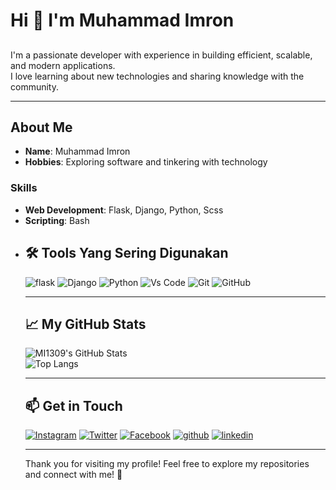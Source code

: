 <!-- Introduction -->
# Hi 👋 I'm Muhammad Imron
##
I'm a passionate developer with experience in building efficient, scalable, and modern applications.  
I love learning about new technologies and sharing knowledge with the community.

---

<!-- Bio -->
## About Me  
- **Name**: Muhammad Imron  
- **Hobbies**: Exploring software and tinkering with technology  

### Skills  
- **Web Development**: Flask, Django, Python, Scss
- **Scripting**: Bash
- <!--**Data Science**: Python, Pandas, Machine Learning   

---

<!-- Tools -->
## 🛠 Tools Yang Sering Digunakan
![flask](https://img.shields.io/badge/-Flask-FFFFFF?style=flat-square&logo=flask&logoColor=black)
![Django](https://img.shields.io/badge/-Django-0b0b0b?style=flat-square&logo=django&logoColor=green)
![Python](https://img.shields.io/badge/-Python-3776AB?style=flat-square&logo=python&logoColor=white)
![Vs Code](https://img.shields.io/badge/-VS%20Code-007ACC?style=flat-square&logo=visual-studio-code&logoColor=white)
![Git](https://img.shields.io/badge/-Git-FFFFF0?style=flat-square&logo=git)
![GitHub](https://img.shields.io/badge/-Github-0b0b0b?style=flat-square&logo=github)

---

<!-- GitHub Stats -->
## 📈 My GitHub Stats  
![MI1309's GitHub Stats](https://github-readme-stats.vercel.app/api?username=mi1309&show_icons=true&hide_title=true&theme=radical)  
![Top Langs](https://github-readme-stats.vercel.app/api/top-langs/?username=mi1309&layout=compact&theme=radical)

---

<!-- Top Repositories -->
<!--
## 🌟 My Top Repositories  
[![SaveHere](https://github-readme-stats.vercel.app/api/pin/?username=mi1412&repo=Script-shell&theme=radical)](https://github.com/MI1412/Script-shell)

---
-->
<!-- Connect with me -->
## 📫 Get in Touch  
[![Instagram](https://img.shields.io/badge/-Instagram-E4405F?style=flat-square&logo=instagram&logoColor=white)](https://www.instagram.com/imron_dev/)  [![Twitter](https://img.shields.io/badge/-X-FFFFFF?style=flat-square&logo=x&logoColor=black)](https://x.com/imronm1309/) [![Facebook](https://img.shields.io/badge/-Facebook-FFFFFF?style=flat-square&logo=facebook&logoColor=blue)](https://www.facebook.com/profile.php?id=100071724085686) [![github](https://img.shields.io/badge/-Github-0b0b0b?style=flat-square&logo=github)](https://github.com/mi1309/) [![linkedin](https://img.shields.io/badge/-linkedin-blue?style=flat-square&logo=linkedin)](https://www.linkedin.com/in/muhammad-imron-28a371289)
<!--[![MI1309](https://discord.c99.nl/widget/theme-1/775363892167573535.png)](https://discord.com/users/775363892167573535) -->

---

Thank you for visiting my profile! Feel free to explore my repositories and connect with me! 🚀
